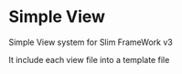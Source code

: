# Simple View

Simple View system for Slim FrameWork v3

It include each view file into a template file
